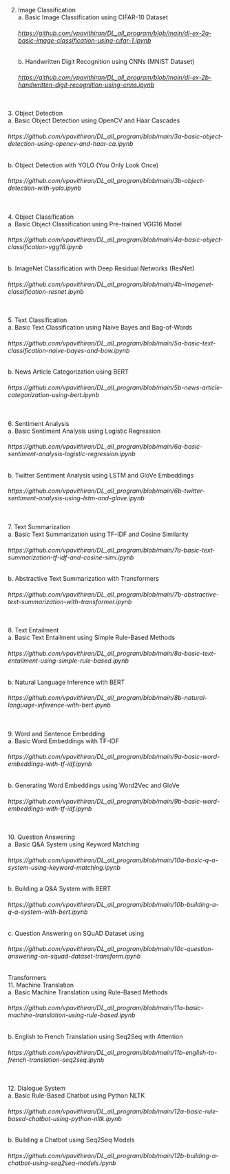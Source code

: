 2. Image Classification
<br>a. Basic Image Classification using CIFAR-10
Dataset     <h6>https://github.com/vpavithiran/DL_all_program/blob/main/dl-ex-2a-basic-image-classification-using-cifar-1.ipynb</h6>
b. Handwritten Digit Recognition using CNNs
(MNIST Dataset) <h6>https://github.com/vpavithiran/DL_all_program/blob/main/dl-ex-2b-handwritten-digit-recognition-using-cnns.ipynb</h6>
<br>
3. Object Detection
<br>a. Basic Object Detection using OpenCV and Haar
Cascades <h6>https://github.com/vpavithiran/DL_all_program/blob/main/3a-basic-object-detection-using-opencv-and-haar-ca.ipynb</h6>
b. Object Detection with YOLO (You Only Look
Once)<h6>https://github.com/vpavithiran/DL_all_program/blob/main/3b-object-detection-with-yolo.ipynb</h6>
<br>
4. Object Classification
<br>a. Basic Object Classification using Pre-trained
VGG16 Model <h6>https://github.com/vpavithiran/DL_all_program/blob/main/4a-basic-object-classification-vgg16.ipynb</h6>
b. ImageNet Classification with Deep Residual
Networks (ResNet)<h6>https://github.com/vpavithiran/DL_all_program/blob/main/4b-imagenet-classification-resnet.ipynb</h6>
<br>
5. Text Classification
<br>a. Basic Text Classification using Naive Bayes and
Bag-of-Words <h6>https://github.com/vpavithiran/DL_all_program/blob/main/5a-basic-text-classification-naive-bayes-and-bow.ipynb</h6>
b. News Article Categorization using BERT<h6>https://github.com/vpavithiran/DL_all_program/blob/main/5b-news-article-categorization-using-bert.ipynb</h6>
<br>
6. Sentiment Analysis
<br>a. Basic Sentiment Analysis using Logistic
Regression <h6>https://github.com/vpavithiran/DL_all_program/blob/main/6a-basic-sentiment-analysis-logistic-regression.ipynb</h6>
b. Twitter Sentiment Analysis using LSTM and
GloVe Embeddings <h6>https://github.com/vpavithiran/DL_all_program/blob/main/6b-twitter-sentiment-analysis-using-lstm-and-glove.ipynb</h6>
<br>
7. Text Summarization
<br>a. Basic Text Summarization using TF-IDF and
Cosine Similarity <h6>https://github.com/vpavithiran/DL_all_program/blob/main/7a-basic-text-summarization-tf-idf-and-cosine-simi.ipynb</h6>
b. Abstractive Text Summarization with
Transformers <h6>https://github.com/vpavithiran/DL_all_program/blob/main/7b-abstractive-text-summarization-with-transformer.ipynb</h6>
<br>
8. Text Entailment
<br>a. Basic Text Entailment using Simple Rule-Based
Methods <h6>https://github.com/vpavithiran/DL_all_program/blob/main/8a-basic-text-entailment-using-simple-rule-based.ipynb</h6>
b. Natural Language Inference with BERT<h6>https://github.com/vpavithiran/DL_all_program/blob/main/8b-natural-language-inference-with-bert.ipynb</h6>
<br>
9. Word and Sentence Embedding
<br>a. Basic Word Embeddings with TF-IDF <h6>https://github.com/vpavithiran/DL_all_program/blob/main/9a-basic-word-embeddings-with-tf-idf.ipynb</h6>
b. Generating Word Embeddings using Word2Vec
and GloVe<h6>https://github.com/vpavithiran/DL_all_program/blob/main/9b-basic-word-embeddings-with-tf-idf.ipynb</h6>
<br>
10. Question Answering
<br>a. Basic Q&A System using Keyword Matching <h6>https://github.com/vpavithiran/DL_all_program/blob/main/10a-basic-q-a-system-using-keyword-matching.ipynb</h6>
b. Building a Q&A System with BERT <h6>https://github.com/vpavithiran/DL_all_program/blob/main/10b-building-a-q-a-system-with-bert.ipynb</h6>
c. Question Answering on SQuAD Dataset using<h6>https://github.com/vpavithiran/DL_all_program/blob/main/10c-question-answering-on-squad-dataset-transform.ipynb</h6>
Transformers 
<br>
11. Machine Translation
<br>a. Basic Machine Translation using Rule-Based
Methods <h6>https://github.com/vpavithiran/DL_all_program/blob/main/11a-basic-machine-translation-using-rule-based.ipynb</h6>
b. English to French Translation using Seq2Seq
with Attention<h6>https://github.com/vpavithiran/DL_all_program/blob/main/11b-english-to-french-translation-seq2seq.ipynb</h6>
<br>
12. Dialogue System
<br>a. Basic Rule-Based Chatbot using Python NLTK <h6>https://github.com/vpavithiran/DL_all_program/blob/main/12a-basic-rule-based-chatbot-using-python-nltk.ipynb</h6>
b. Building a Chatbot using Seq2Seq Models<h6>https://github.com/vpavithiran/DL_all_program/blob/main/12b-building-a-chatbot-using-seq2seq-models.ipynb</h6>
